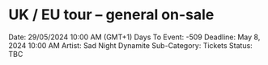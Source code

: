 # UK / EU tour – general on-sale

Date: 29/05/2024 10:00 AM (GMT+1)
Days To Event: -509
Deadline: May 8, 2024 10:00 AM
Artist: Sad Night Dynamite
Sub-Category: Tickets
Status: TBC